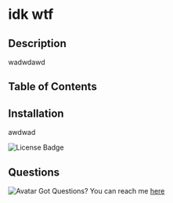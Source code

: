 

# idk wtf

## Description
wadwdawd

## Table of Contents
  

## Installation 
 awdwad







![License Badge](https://img.shields.io/badge/license-MIT-yellowgreen)


## Questions
![Avatar](https://avatars2.githubusercontent.com/u/415313?v=4)
Got Questions? You can reach me [here](gm@gm.co)

